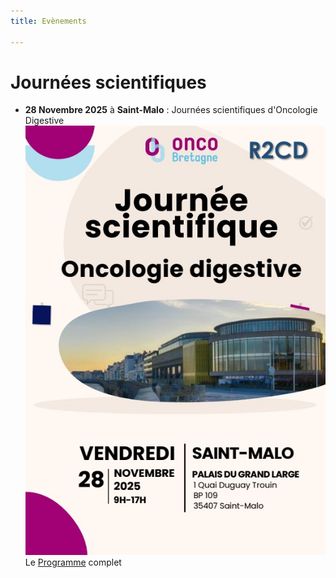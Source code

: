 ```yaml
---
title: Evènements

---
```


# Journées scientifiques

* **28 Novembre 2025** à **Saint-Malo** : Journées scientifiques d'Oncologie Digestive   
![programme](assets/journeesonco281125.jpg)   
Le [Programme](<https://www.oncobretagne.fr/wp-content/uploads/2025/10/programme_dig2025.pdf>) complet
